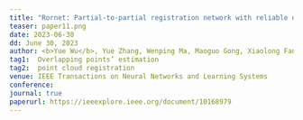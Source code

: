 ```yaml
---
title: "Rornet: Partial-to-partial registration network with reliable overlapping representations" 
teaser: paper11.png
date: 2023-06-30
dd: June 30, 2023
author: <b>Yue Wu</b>, Yue Zhang, Wenping Ma, Maoguo Gong, Xiaolong Fan, Mingyang Zhang, AK Qin, Qiguang Miao
tag1:  Overlapping points’ estimation
tag2:  point cloud registration
venue: IEEE Transactions on Neural Networks and Learning Systems
conference: 
journal: true
paperurl: https://ieeexplore.ieee.org/document/10168979
---
```

